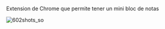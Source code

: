 Extension de Chrome que permite tener un mini bloc de notas

![602shots_so](https://github.com/user-attachments/assets/aa8cfc0b-4fe7-437a-8cf8-c7289dbbc4ad)
